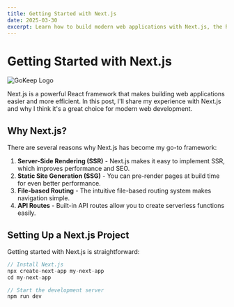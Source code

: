```yaml
---
title: Getting Started with Next.js
date: 2025-03-30
excerpt: Learn how to build modern web applications with Next.js, the React framework for production.
---
```


# Getting Started with Next.js

![GoKeep Logo](https://images-ext-1.discordapp.net/external/wEVVxML6yVE8GjX-1XMpy21hjmXMS_DmbHUq5L3p5Uk/%3Fallow_animated%3D1/https/community.fastly.steamstatic.com/economy/image/-9a81dlWLwJ2UUGcVs_nsVtzdOEdtWwKGZZLQHTxDZ7I56KU0Zwwo4NUX4oFJZEHLbXH5ApeO4YmlhxYQknCRvCo04DEVlxkKgpopujwezhnwMzYI2gS09W4koWZmfjLP7LWnn8f7JEkj7HCpo700QbtrxBqYz2hItDHJgY4MF2E_1LrwrzqgsXuvpufmGwj5Hc2U6wxhA/330x192?format=webp)

Next.js is a powerful React framework that makes building web applications easier and more efficient. In this post, I'll share my experience with Next.js and why I think it's a great choice for modern web development.

## Why Next.js?

There are several reasons why Next.js has become my go-to framework:

1. **Server-Side Rendering (SSR)** - Next.js makes it easy to implement SSR, which improves performance and SEO.
2. **Static Site Generation (SSG)** - You can pre-render pages at build time for even better performance.
3. **File-based Routing** - The intuitive file-based routing system makes navigation simple.
4. **API Routes** - Built-in API routes allow you to create serverless functions easily.

## Setting Up a Next.js Project

Getting started with Next.js is straightforward:

```javascript
// Install Next.js
npx create-next-app my-next-app
cd my-next-app

// Start the development server
npm run dev

